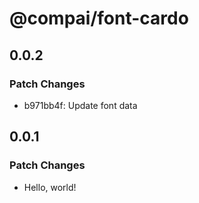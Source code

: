 # @compai/font-cardo

## 0.0.2

### Patch Changes

- b971bb4f: Update font data

## 0.0.1

### Patch Changes

- Hello, world!
